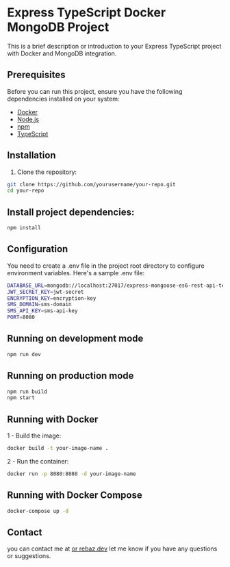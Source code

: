 # Express TypeScript Docker MongoDB Project

This is a brief description or introduction to your Express TypeScript project with Docker and MongoDB integration.

## Prerequisites

Before you can run this project, ensure you have the following dependencies installed on your system:

- [Docker](https://www.docker.com/)
- [Node.js](https://nodejs.org/)
- [npm](https://www.npmjs.com/)
- [TypeScript](https://www.typescriptlang.org/)

## Installation

1. Clone the repository:

```bash
git clone https://github.com/yourusername/your-repo.git
cd your-repo
```

## Install project dependencies:

```bash
npm install
```

## Configuration

You need to create a .env file in the project root directory to configure environment variables. Here's a sample .env file:

```bash
DATABASE_URL=mongodb://localhost:27017/express-mongoose-es6-rest-api-test
JWT_SECRET_KEY=jwt-secret
ENCRYPTION_KEY=encryption-key
SMS_DOMAIN=sms-domain
SMS_API_KEY=sms-api-key
PORT=8080
```

## Running on development mode

```bash
npm run dev
```

## Running on production mode

```bash
npm run build
npm start
```

## Running with Docker

1 - Build the image:

```bash
docker build -t your-image-name .
```

2 - Run the container:

```bash
docker run -p 8080:8080 -d your-image-name
```

## Running with Docker Compose

```bash
docker-compose up -d
```

## Contact
you can contact me at <a href="mailto:info@rebaz.dev"> or <a href="https://rebaz.dev">rebaz.dev</a>
let me know if you have any questions or suggestions.